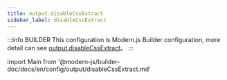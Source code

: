 ```yaml
---
title: output.disableCssExtract
sidebar_label: disableCssExtract
---
```


:::info BUILDER
This configuration is Modern.js Builder configuration, more detail can see [output.disableCssExtract](https://modernjs.dev/builder/en/api/config-output.html#output-disablecssextract)。
:::

import Main from '@modern-js/builder-doc/docs/en/config/output/disableCssExtract.md'

<Main />
